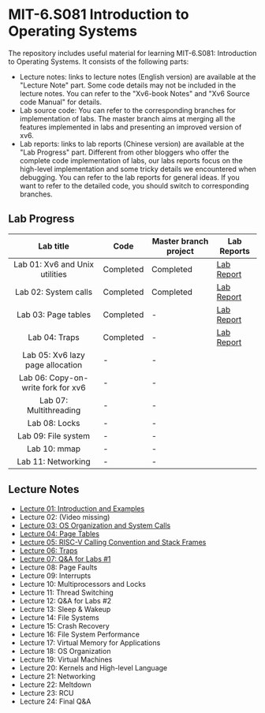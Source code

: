 # MIT-6.S081 Introduction to Operating Systems

The repository includes useful material for learning MIT-6.S081: Introduction to Operating Systems. It consists of the following parts:

* Lecture notes: links to lecture notes (English version) are available at the "Lecture Note" part. Some code details may not be included in the lecture notes. You can refer to the "Xv6-book Notes" and "Xv6 Source code Manual" for details.
* Lab source code: You can refer to the corresponding branches for implementation of labs. The master branch aims at merging all the features implemented in labs and presenting an improved version of xv6.
* Lab reports: links to lab reports (Chinese version) are available at the "Lab Progress" part. Different from other bloggers who offer the complete code implementation of labs, our labs reports focus on the high-level implementation and some tricky details we encountered when debugging. You can refer to the lab reports for general ideas. If you want to refer to the detailed code, you should switch to corresponding branches.

## Lab Progress

| Lab title                                                    | Code | Master branch project | Lab Reports |
| :----------------------------------------------------------: | ---- | --------------------- | --------------------- |
| Lab 01: Xv6 and Unix utilities | Completed | Completed | [Lab Report](https://kristoff-starling.github.io/2022/01/28/MIT-6.S081%20Lab%2001%20-%20Xv6%20and%20Unix%20utilities/) |
| Lab 02: System calls | Completed | Completed | [Lab Report](https://kristoff-starling.github.io/2022/01/28/MIT-6.S081%20Lab%2002%20-%20System%20calls/) |
| Lab 03: Page tables | Completed | - | [Lab Report](https://kristoff-starling.github.io/2022/01/28/MIT-6.S081%20Lab%2003%20-%20Page%20tables/) |
| Lab 04: Traps | Completed | - | [Lab Report](https://kristoff-starling.github.io/2022/01/31/MIT-6.S081%20Lab%2004%20-%20Traps/) |
| Lab 05: Xv6 lazy page allocation                             | -    | - |  |
| Lab 06: Copy-on-write fork for xv6                           | - | - |  |
| Lab 07: Multithreading                                       | - | - |  |
| Lab 08: Locks                                                | - | - |  |
| Lab 09: File system                                          | - | - |  |
| Lab 10: mmap                                                 | - | - |  |
| Lab 11: Networking                                           | - | - |  |

## Lecture Notes

* [Lecture 01: Introduction and Examples](https://kristoff-starling.github.io/2022/01/28/MIT-6.S081%20Lecture%2001%20-%20Introduction%20and%20Examples/)
* Lecture 02: (Video missing)
* [Lecture 03: OS Organization and System Calls](https://kristoff-starling.github.io/2022/01/28/MIT-6.S081%20Lecture%2003%20-%20OS%20Organization%20and%20System%20Calls/)
* [Lecture 04: Page Tables](https://kristoff-starling.github.io/2022/01/28/MIT-6.S081%20Lecture%2004%20-%20Page%20Tables/)
* [Lecture 05: RISC-V Calling Convention and Stack Frames](https://kristoff-starling.github.io/2022/01/28/MIT-6.S081%20Lecture%2005%20-%20RISCV%20Calling%20Convention%20and%20Stack%20Frames/)
* [Lecture 06: Traps](https://kristoff-starling.github.io/2022/01/30/MIT-6.S081%20Lecture%2006%20-%20Traps/)
* [Lecture 07: Q&A for Labs #1](https://kristoff-starling.github.io/2022/02/01/MIT-6.S081%20Lecture%2007%20-%20QA%20for%20Labs%201/)
* Lecture 08: Page Faults
* Lecture 09: Interrupts
* Lecture 10: Multiprocessors and Locks
* Lecture 11: Thread Switching
* Lecture 12: Q&A for Labs #2
* Lecture 13: Sleep & Wakeup
* Lecture 14: File Systems
* Lecture 15: Crash Recovery
* Lecture 16: File System Performance
* Lecture 17: Virtual Memory for Applications
* Lecture 18: OS Organization
* Lecture 19: Virtual Machines
* Lecture 20: Kernels and High-level Language
* Lecture 21: Networking
* Lecture 22: Meltdown
* Lecture 23: RCU
* Lecture 24: Final Q&A
